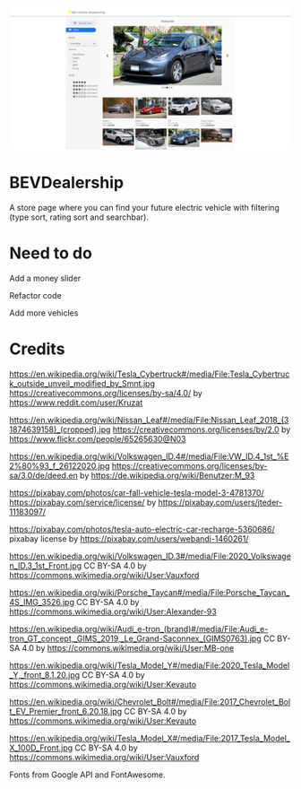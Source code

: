 ![alt text](https://github.com/DatTram/100-JSprojects/blob/main/5-project/BEVDealership/screenshots/BEV.png)

# BEVDealership

A store page where you can find your future electric vehicle with filtering (type sort, rating sort and searchbar). 

# Need to do 

Add a money slider

Refactor code

Add more vehicles

# Credits

https://en.wikipedia.org/wiki/Tesla_Cybertruck#/media/File:Tesla_Cybertruck_outside_unveil_modified_by_Smnt.jpg https://creativecommons.org/licenses/by-sa/4.0/ by https://www.reddit.com/user/Kruzat

https://en.wikipedia.org/wiki/Nissan_Leaf#/media/File:Nissan_Leaf_2018_(31874639158)_(cropped).jpg https://creativecommons.org/licenses/by/2.0 by https://www.flickr.com/people/65265630@N03

https://en.wikipedia.org/wiki/Volkswagen_ID.4#/media/File:VW_ID.4_1st_%E2%80%93_f_26122020.jpg https://creativecommons.org/licenses/by-sa/3.0/de/deed.en by https://de.wikipedia.org/wiki/Benutzer:M_93

https://pixabay.com/photos/car-fall-vehicle-tesla-model-3-4781370/   https://pixabay.com/service/license/ by  https://pixabay.com/users/jteder-11183097/

https://pixabay.com/photos/tesla-auto-electric-car-recharge-5360686/  pixabay license by https://pixabay.com/users/webandi-1460261/

https://en.wikipedia.org/wiki/Volkswagen_ID.3#/media/File:2020_Volkswagen_ID.3_1st_Front.jpg CC BY-SA 4.0 by https://commons.wikimedia.org/wiki/User:Vauxford

https://en.wikipedia.org/wiki/Porsche_Taycan#/media/File:Porsche_Taycan_4S_IMG_3526.jpg  CC BY-SA 4.0 by https://commons.wikimedia.org/wiki/User:Alexander-93

https://en.wikipedia.org/wiki/Audi_e-tron_(brand)#/media/File:Audi_e-tron_GT_concept,_GIMS_2019,_Le_Grand-Saconnex_(GIMS0763).jpg CC BY-SA 4.0 by https://commons.wikimedia.org/wiki/User:MB-one

https://en.wikipedia.org/wiki/Tesla_Model_Y#/media/File:2020_Tesla_Model_Y,_front_8.1.20.jpg CC BY-SA 4.0 by https://commons.wikimedia.org/wiki/User:Kevauto

https://en.wikipedia.org/wiki/Chevrolet_Bolt#/media/File:2017_Chevrolet_Bolt_EV_Premier_front_6.20.18.jpg CC BY-SA 4.0 by https://commons.wikimedia.org/wiki/User:Kevauto

https://en.wikipedia.org/wiki/Tesla_Model_X#/media/File:2017_Tesla_Model_X_100D_Front.jpg CC BY-SA 4.0 by https://commons.wikimedia.org/wiki/User:Vauxford

Fonts from Google API and FontAwesome.

